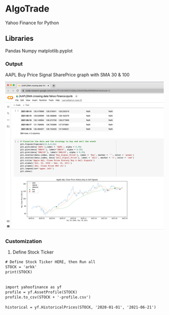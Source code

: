 # AlgoTrade

Yahoo Finance for Python 

## Libraries 
Pandas 
Numpy 
matplotlib.pyplot

### Output
AAPL Buy Price Signal SharePrice graph with SMA 30 & 100 

![Image](/Image/BuySellSignal.png)

### Customization
1. Define Stock Ticker
```
# Define Stock Ticker HERE, then Run all
STOCK = 'arkk'
print(STOCK)


import yahoofinance as yf
profile = yf.AssetProfile(STOCK)
profile.to_csv(STOCK + '-profile.csv')

historical = yf.HistoricalPrices(STOCK, '2020-01-01', '2021-06-21')
```


